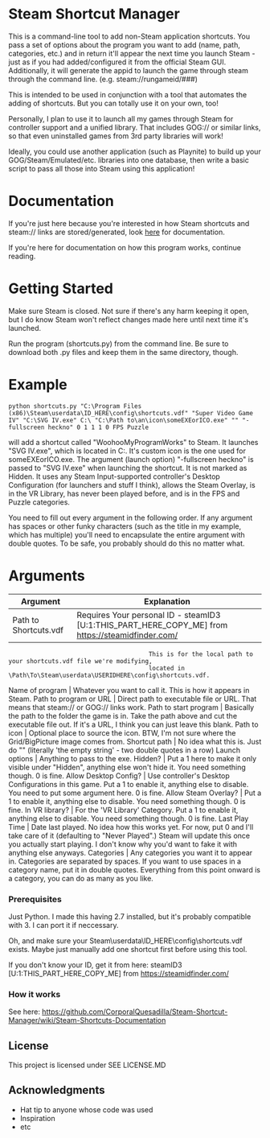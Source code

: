 # Steam Shortcut Manager

This is a command-line tool to add non-Steam application shortcuts. You pass a set of options about the program you want to add (name, path, categories, etc.) and in return it'll appear the next time you launch Steam - just as if you had added/configured it from the official Steam GUI. Additionally, it will generate the appid to launch the game through steam through the command line. (e.g. steam://rungameid/###)

This is intended to be used in conjunction with a tool that automates the adding of shortcuts. But you can totally use it on your own, too!

Personally, I plan to use it to launch all my games through Steam for controller support and a unified library. That includes GOG:// or similar links, so that even uninstalled games from 3rd party libraries will work!

Ideally, you could use another application (such as Playnite) to build up your GOG/Steam/Emulated/etc. libraries into one database, then write a basic script to pass all those into Steam using this application!

# Documentation

If you're just here because you're interested in how Steam shortcuts and steam:// links are stored/generated, look [here](https://github.com/CorporalQuesadilla/Steam-Shortcut-Manager/wiki/Steam-Shortcuts-Documentation) for documentation.

If you're here for documentation on how this program works, continue reading.

# Getting Started

Make sure Steam is closed. Not sure if there's any harm keeping it open, but I do know Steam won't reflect changes made here until next time it's launched.

Run the program (shortcuts.py) from the command line. Be sure to download both .py files and keep them in the same directory, though.

# Example
```
python shortcuts.py "C:\Program Files (x86)\Steam\userdata\ID_HERE\config\shortcuts.vdf" "Super Video Game IV" "C:\SVG IV.exe" C:\ "C:\Path to\an\icon\someEXEorICO.exe" "" "-fullscreen heckno" 0 1 1 1 0 FPS Puzzle
```
will add a shortcut called "WoohooMyProgramWorks" to Steam. It launches "SVG IV.exe", which is located in C:\. It's custom icon is the one used for someEXEorICO.exe. The argument (launch option) "-fullscreen heckno" is passed to "SVG IV.exe" when launching the shortcut. It is not marked as Hidden. It uses any Steam Input-supported controller's Desktop Configuration (for launchers and stuff I think), allows the Steam Overlay, is in the VR Library, has never been played before, and is in the FPS and Puzzle categories.

You need to fill out every argument in the following order. If any argument has spaces or other funky characters (such as the title in my example, which has multiple) you'll need to encapsulate the entire argument with double quotes. To be safe, you probably should do this no matter what.

# Arguments
Argument | Explanation
-------- | -----------
Path to Shortcuts.vdf | Requires Your personal ID - steamID3 [U:1:THIS_PART_HERE_COPY_ME] from https://steamidfinder.com/
                                           This is for the local path to your shortcuts.vdf file we're modifying,
                                           located in \Path\To\Steam\userdata\USERIDHERE\config\shortcuts.vdf.
Name of program | Whatever you want to call it. This is how it appears in Steam.
Path to program or URL | Direct path to executable file or URL. That means that steam:// or GOG:// links work.
Path to start program | Basically the path to the folder the game is in. Take the path above and cut the executable file out. If it's a URL, I think you can just leave this blank.
Path to icon | Optional place to source the icon. BTW, I'm not sure where the Grid/BigPicture image comes from.
Shortcut path | No idea what this is. Just do "" (literally 'the empty string' - two double quotes in a row)
Launch options | Anything to pass to the exe.
Hidden? | Put a 1 here to make it only visible under "Hidden", anything else won't hide it. You need something though. 0 is fine.
Allow Desktop Config? | Use controller's Desktop Configurations in this game. Put a 1 to enable it, anything else to disable. You need to put some argument here. 0 is fine.
Allow Steam Overlay? | Put a 1 to enable it, anything else to disable. You need something though. 0 is fine.
In VR library? | For the 'VR Library' Category. Put a 1 to enable it, anything else to disable. You need something though. 0 is fine.
Last Play Time | Date last played. No idea how this works yet. For now, put 0 and I'll take care of it (defaulting to "Never Played".) Steam will update this once you actually start playing. I don't know why you'd want to fake it with anything else anyways.
Categories | Any categories you want it to appear in. Categories are separated by spaces. If you want to use spaces in a category name, put it in double quotes. Everything from this point onward is a category, you can do as many as you like.

### Prerequisites

Just Python. I made this having 2.7 installed, but it's probably compatible with 3. I can port it if neccessary.

Oh, and make sure your Steam\userdata\ID_HERE\config\shortcuts.vdf exists. Maybe just manually add one shortcut first before using this tool.

If you don't know your ID, get it from here: steamID3 [U:1:THIS_PART_HERE_COPY_ME] from https://steamidfinder.com/

### How it works

See here: https://github.com/CorporalQuesadilla/Steam-Shortcut-Manager/wiki/Steam-Shortcuts-Documentation

## License

This project is licensed under SEE LICENSE.MD

## Acknowledgments

* Hat tip to anyone whose code was used
* Inspiration
* etc
